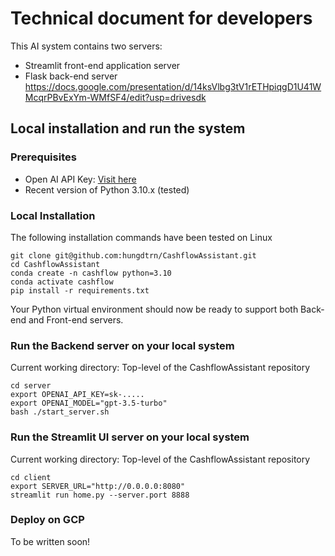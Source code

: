 # Technical document for developers

This AI system contains two servers: 
- Streamlit front-end application server
- Flask back-end server
https://docs.google.com/presentation/d/14ksVlbg3tV1rETHpiqgD1U41WMcqrPBvExYm-WMfSF4/edit?usp=drivesdk
## Local installation and run the system

### Prerequisites
- Open AI API Key: [Visit here](https://platform.openai.com/api-keys)
- Recent version of Python 3.10.x (tested)

### Local Installation 
The following installation commands have been tested on Linux 
```
git clone git@github.com:hungdtrn/CashflowAssistant.git
cd CashflowAssistant
conda create -n cashflow python=3.10
conda activate cashflow
pip install -r requirements.txt
```

Your Python virtual environment should now be ready to support both Back-end and Front-end servers.

### Run the Backend server on your local system

Current working directory: Top-level of the CashflowAssistant repository
```
cd server
export OPENAI_API_KEY=sk-.....
export OPENAI_MODEL="gpt-3.5-turbo"
bash ./start_server.sh
```

### Run the Streamlit UI server on your local system
Current working directory: Top-level of the CashflowAssistant repository
```
cd client
export SERVER_URL="http://0.0.0.0:8080"
streamlit run home.py --server.port 8888
```

### Deploy on GCP
To be written soon!
